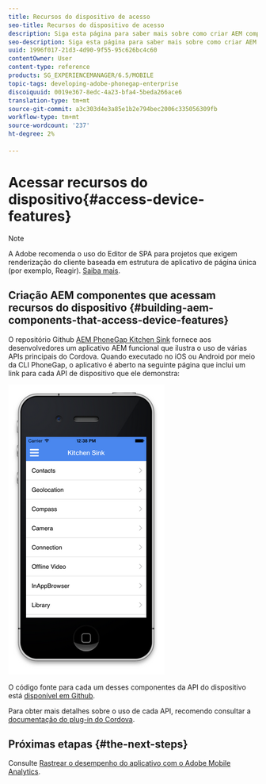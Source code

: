 ```yaml
---
title: Recursos do dispositivo de acesso
seo-title: Recursos do dispositivo de acesso
description: Siga esta página para saber mais sobre como criar AEM componentes que acessam os recursos do dispositivo. O repositório AEM PhoneGap Kitchen Sink Github fornece aos desenvolvedores um aplicativo AEM funcional que ilustra o uso de várias APIs principais do Cordova.
seo-description: Siga esta página para saber mais sobre como criar AEM componentes que acessam os recursos do dispositivo. O repositório AEM PhoneGap Kitchen Sink Github fornece aos desenvolvedores um aplicativo AEM funcional que ilustra o uso de várias APIs principais do Cordova.
uuid: 1996f017-21d3-4d90-9f55-95c626bc4c60
contentOwner: User
content-type: reference
products: SG_EXPERIENCEMANAGER/6.5/MOBILE
topic-tags: developing-adobe-phonegap-enterprise
discoiquuid: 0019e367-8edc-4a23-bfa4-5beda266ace6
translation-type: tm+mt
source-git-commit: a3c303d4e3a85e1b2e794bec2006c335056309fb
workflow-type: tm+mt
source-wordcount: '237'
ht-degree: 2%

---
```



# Acessar recursos do dispositivo{#access-device-features}

>[!NOTE]
>
>A Adobe recomenda o uso do Editor de SPA para projetos que exigem renderização do cliente baseada em estrutura de aplicativo de página única (por exemplo, Reagir). [Saiba mais](/help/sites-developing/spa-overview.md).

## Criação AEM componentes que acessam recursos do dispositivo {#building-aem-components-that-access-device-features}

O repositório Github [AEM PhoneGap Kitchen Sink](https://github.com/blefebvre/aem-phonegap-kitchen-sink) fornece aos desenvolvedores um aplicativo AEM funcional que ilustra o uso de várias APIs principais do Cordova. Quando executado no iOS ou Android por meio da CLI PhoneGap, o aplicativo é aberto na seguinte página que inclui um link para cada API de dispositivo que ele demonstra:

![chlimage_1-107](assets/chlimage_1-107.png)

O código fonte para cada um desses componentes da API do dispositivo está [disponível em Github](https://github.com/blefebvre/aem-phonegap-kitchen-sink/tree/master/content/src/main/content/jcr_root/apps/brucelefebvre/kitchen-sink/components).

Para obter mais detalhes sobre o uso de cada API, recomendo consultar a [documentação do plug-in do Cordova](https://docs.phonegap.com/en/4.0.0/cordova_plugins_pluginapis.md.html).

## Próximas etapas {#the-next-steps}

Consulte [Rastrear o desempenho do aplicativo com o Adobe Mobile Analytics](/help/mobile/phonegap-intro-to-app-analytics.md).
